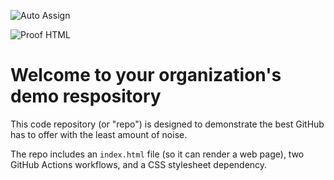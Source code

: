 ![Auto Assign](https://github.com/Bigdatabowl/demo-repository/actions/workflows/auto-assign.yml/badge.svg)

![Proof HTML](https://github.com/Bigdatabowl/demo-repository/actions/workflows/proof-html.yml/badge.svg)

# Welcome to your organization's demo respository
This code repository (or "repo") is designed to demonstrate the best GitHub has to offer with the least amount of noise.

The repo includes an `index.html` file (so it can render a web page), two GitHub Actions workflows, and a CSS stylesheet dependency.
